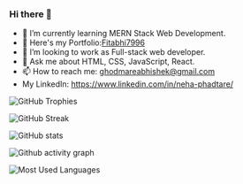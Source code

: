 ### Hi there 👋



- 🌱 I’m currently learning MERN Stack Web Development.
- 💼 Here's my Portfolio:<a href='https://fitabhi7996.github.io/'>Fitabhi7996</a>
- 👯 I’m looking to work as Full-stack web developer.
- 💬 Ask me about HTML, CSS, JavaScript, React.
- 📫 How to reach me: ghodmareabhishek@gmail.com
- My LinkedIn: https://www.linkedin.com/in/neha-phadtare/
 
![GitHub Trophies](https://github-profile-trophy.vercel.app/?username=Fitabhi7996&theme=prussian&rank=-C)
 
![GitHub Streak](https://streak-stats.demolab.com/?user=Fitabhi7996&theme=prussian)


![GitHub stats](https://github-readme-stats.vercel.app/api?username=Fitabhi7996&show_icons=true&theme=prussian)

![Github activity graph](https://github-readme-activity-graph.cyclic.app/graph?username=Fitabhi7996&bg_color=000000&color=ff69b4&line=24292e&point=24292e&area=true&hide_border=true)



![Most Used Languages](https://github-readme-stats.vercel.app/api/top-langs/?username=Fitabhi7996&theme=prussian)

